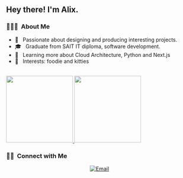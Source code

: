 <h2> Hey there! I'm Alix.</h2>

<h3> 👨🏻‍💻 &nbsp;About Me </h3>

- 🤔 &nbsp; Passionate about designing and producing interesting projects.
- 🎓 &nbsp; Graduate from SAIT IT diploma, software development.
- 🌱 &nbsp; Learning more about Cloud Architecture, Python and Next.js
- 💜 &nbsp; Interests: foodie and kitties 


<br/>

<a href="https://github.com/Alixchau">
  <img height="180em" src="https://github-readme-stats.vercel.app/api?username=AVS1508&theme=buefy&show_icons=true" />
  <img height="180em" src="https://github-readme-stats.vercel.app/api/top-langs/?username=AVS1508&theme=buefy&layout=compact" />
</a>

<br/>
<h3> 🤝🏻 &nbsp;Connect with Me </h3>

<p align="center">
<a href="mailto:alixchau831@gmail.com"><img alt="Email" src="https://img.shields.io/badge/Email-alixchau831@gmail.com-blue?style=flat-square&logo=gmail"></a>
</p>
